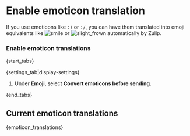 # Enable emoticon translation

If you use emoticons like `:)` or `:/`, you can have them translated into
emoji equivalents like
<img
    src="/static/generated/emoji/images-google-64/1f642.png"
    alt="smile"
    class="emoji-small"
/>
or
<img
    src="/static/generated/emoji/images-google-64/1f641.png"
    alt="slight_frown"
    class="emoji-small"
/>
automatically by Zulip.

### Enable emoticon translations

{start_tabs}

{settings_tab|display-settings}

1. Under **Emoji**, select **Convert emoticons before sending**.

{end_tabs}

## Current emoticon translations

{emoticon_translations}

